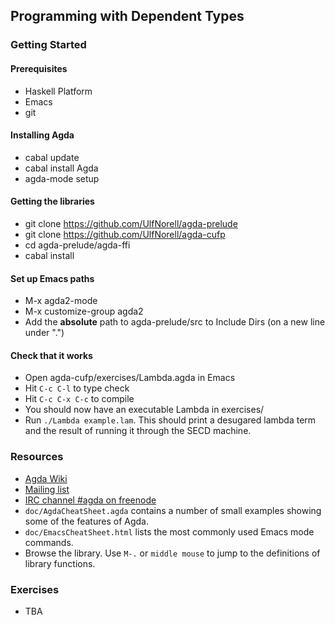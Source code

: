 
## Programming with Dependent Types

### Getting Started

#### Prerequisites
- Haskell Platform
- Emacs
- git

#### Installing Agda
- cabal update
- cabal install Agda
- agda-mode setup

#### Getting the libraries
- git clone https://github.com/UlfNorell/agda-prelude
- git clone https://github.com/UlfNorell/agda-cufp
- cd agda-prelude/agda-ffi
- cabal install

#### Set up Emacs paths
- M-x agda2-mode
- M-x customize-group agda2
- Add the **absolute** path to agda-prelude/src to Include Dirs (on a new line under ".")

#### Check that it works
- Open agda-cufp/exercises/Lambda.agda in Emacs
- Hit `C-c C-l` to type check
- Hit `C-c C-x C-c` to compile
- You should now have an executable Lambda in exercises/
- Run `./Lambda example.lam`. This should print a desugared lambda term and the
  result of running it through the SECD machine.

### Resources

- [Agda Wiki](http://wiki.portal.chalmers.se/agda/pmwiki.php)
- [Mailing list](https://lists.chalmers.se/mailman/listinfo/agda)
- [IRC channel #agda on freenode](http://webchat.freenode.net)
- `doc/AgdaCheatSheet.agda` contains a number of small examples showing some of the features of Agda.
- `doc/EmacsCheatSheet.html` lists the most commonly used Emacs mode commands.
- Browse the library. Use `M-.` or `middle mouse` to jump to the definitions of library functions.

### Exercises

- TBA
